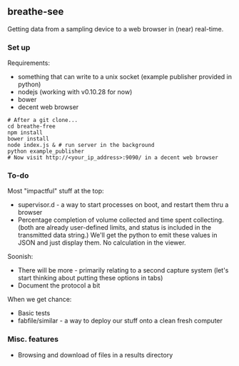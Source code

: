 ## breathe-see

Getting data from a sampling device to a web browser in (near) real-time.

### Set up

Requirements:

* something that can write to a unix socket (example publisher provided in python)
* nodejs (working with v0.10.28 for now)
* bower
* decent web browser

```
# After a git clone...
cd breathe-free
npm install
bower install
node index.js & # run server in the background
python example_publisher
# Now visit http://<your_ip_address>:9090/ in a decent web browser
```

### To-do

Most "impactful" stuff at the top:

* supervisor.d - a way to start processes on boot, and restart them thru a browser
* Percentage completion of volume collected and time spent collecting. (both are already user-defined limits, and status is included in the transmitted data string.)
    We'll get the python to emit these values in JSON and just display them. No calculation in the viewer.

Soonish:

* There will be more - primarily relating to a second capture system (let's start thinking about putting these options in tabs)
* Document the protocol a bit

When we get chance:

* Basic tests
* fabfile/similar - a way to deploy our stuff onto a clean fresh computer

### Misc. features

* Browsing and download of files in a results directory
